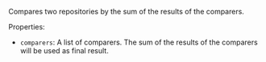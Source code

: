 ﻿Compares two repositories by the sum of the results of the comparers.

Properties:

- `comparers`: A list of comparers. The sum of the results of the comparers will be used as final result.
